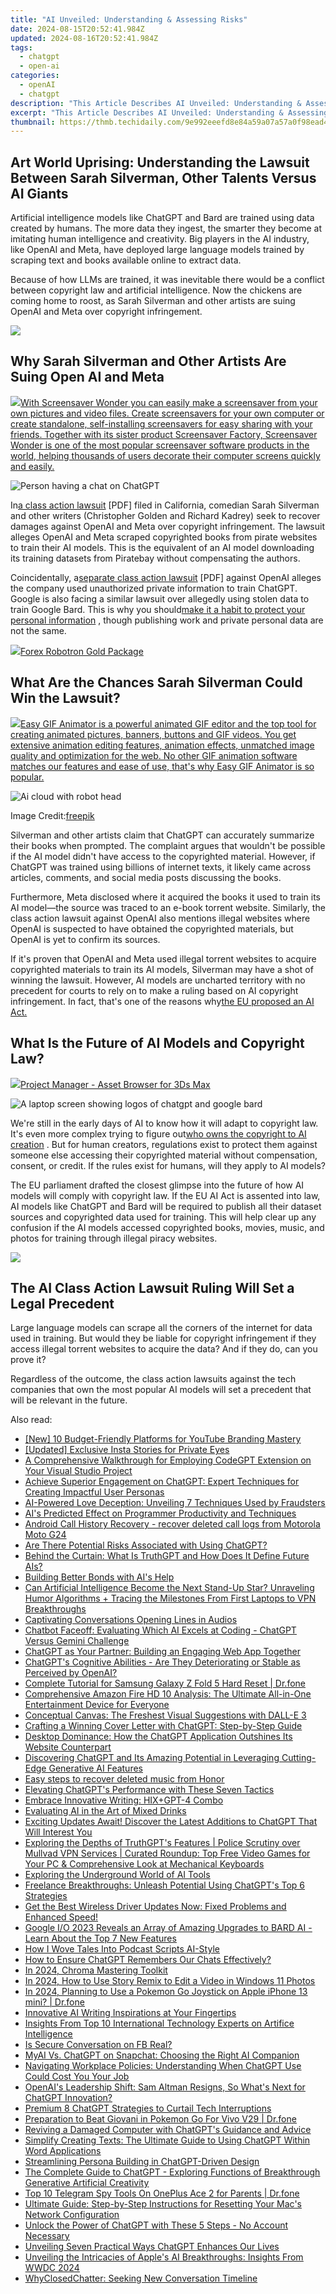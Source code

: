 ```yaml
---
title: "AI Unveiled: Understanding & Assessing Risks"
date: 2024-08-15T20:52:41.984Z
updated: 2024-08-16T20:52:41.984Z
tags:
  - chatgpt
  - open-ai
categories:
  - openAI
  - chatgpt
description: "This Article Describes AI Unveiled: Understanding & Assessing Risks"
excerpt: "This Article Describes AI Unveiled: Understanding & Assessing Risks"
thumbnail: https://thmb.techidaily.com/9e992eeefd8e84a59a07a57a0f98ead45d9f4acef9a3d89961494ce528757e4e.jpg
---
```


## Art World Uprising: Understanding the Lawsuit Between Sarah Silverman, Other Talents Versus AI Giants

 Artificial intelligence models like ChatGPT and Bard are trained using data created by humans. The more data they ingest, the smarter they become at imitating human intelligence and creativity. Big players in the AI industry, like OpenAI and Meta, have deployed large language models trained by scraping text and books available online to extract data.

 Because of how LLMs are trained, it was inevitable there would be a conflict between copyright law and artificial intelligence. Now the chickens are coming home to roost, as Sarah Silverman and other artists are suing OpenAI and Meta over copyright infringement.

<!-- affiliate ads begin -->
<a href="https://store.nero.com/order/checkout.php?PRODS=22889392&QTY=1&AFFILIATE=108875&CART=1"><img src="http://webstatic.nero.com/nero2015-com-wAssets/img/affiliate/media/banner728-90eng.jpg" border="0"></a>
<!-- affiliate ads end -->
## Why Sarah Silverman and Other Artists Are Suing Open AI and Meta

<!-- affiliate ads begin -->
<a href="https://secure.2checkout.com/order/checkout.php?PRODS=195080&QTY=1&AFFILIATE=108875&CART=1"><img src="https://www.blumentals.net/scrwonder/images/screensaver-software.png" border="0">With Screensaver Wonder you can easily make a screensaver from your own pictures and video files. Create screensavers for your own computer or create standalone, self-installing screensavers for easy sharing with your friends. Together with its sister product Screensaver Factory, Screensaver Wonder is one of the most popular screensaver software products in the world, helping thousands of users decorate their computer screens quickly and easily.</a>
<!-- affiliate ads end -->
![Person having a chat on ChatGPT](https://thmb.techidaily.com/7a686a1b526676a12878d5e404ff256d91c8737d5163c7ab05139a28f15cb6cd.jpg)

 In[a class action lawsuit](https://llmlitigation.com/pdf/03416/silverman-openai-complaint.pdf) \[PDF\] filed in California, comedian Sarah Silverman and other writers (Christopher Golden and Richard Kadrey) seek to recover damages against OpenAI and Meta over copyright infringement. The lawsuit alleges OpenAI and Meta scraped copyrighted books from pirate websites to train their AI models. This is the equivalent of an AI model downloading its training datasets from Piratebay without compensating the authors.

 Coincidentally, a[separate class action lawsuit](https://storage.courtlistener.com/recap/gov.uscourts.cand.414822/gov.uscourts.cand.414822.1.0%5F1.pdf) \[PDF\] against OpenAI alleges the company used unauthorized private information to train ChatGPT. Google is also facing a similar lawsuit over allegedly using stolen data to train Google Bard. This is why you should[make it a habit to protect your personal information](https://www.makeuseof.com/online-safety-habits-data-privacy/) , though publishing work and private personal data are not the same.

<!-- affiliate ads begin -->
<a href="https://secure.2checkout.com/order/checkout.php?PRODS=4727541&QTY=1&AFFILIATE=108875&CART=1"><img src="https://secure.avangate.com/images/merchant/5f4f7141b65a730b4efb0e0d51f63e94/products/copy_copy_forexrobotronbox.gif" border="0">Forex Robotron Gold Package</a>
<!-- affiliate ads end -->
## What Are the Chances Sarah Silverman Could Win the Lawsuit?

<!-- affiliate ads begin -->
<a href="https://secure.2checkout.com/order/checkout.php?PRODS=174416&QTY=1&AFFILIATE=108875&CART=1"><img src="https://www.easygifanimator.net/images/gif-animator.png" border="0">Easy GIF Animator is a powerful animated GIF editor and the top tool for creating animated pictures, banners, buttons and GIF videos. You get extensive animation editing features, animation effects, unmatched image quality and optimization for the web. No other GIF animation software matches our features and ease of use, that's why Easy GIF Animator is so popular.</a>
<!-- affiliate ads end -->
![Ai cloud with robot head](https://static1.makeuseofimages.com/wordpress/wp-content/uploads/2023/06/ai-cloud-with-robot-head.jpg)

 Image Credit:[freepik](https://www.freepik.com/free-photo/ai-cloud-with-robot-head%5F32471117.htm)

 Silverman and other artists claim that ChatGPT can accurately summarize their books when prompted. The complaint argues that wouldn't be possible if the AI model didn't have access to the copyrighted material. However, if ChatGPT was trained using billions of internet texts, it likely came across articles, comments, and social media posts discussing the books.

 Furthermore, Meta disclosed where it acquired the books it used to train its AI model—the source was traced to an e-book torrent website. Similarly, the class action lawsuit against OpenAI also mentions illegal websites where OpenAI is suspected to have obtained the copyrighted materials, but OpenAI is yet to confirm its sources.

 If it's proven that OpenAI and Meta used illegal torrent websites to acquire copyrighted materials to train its AI models, Silverman may have a shot of winning the lawsuit. However, AI models are uncharted territory with no precedent for courts to rely on to make a ruling based on AI copyright infringement. In fact, that's one of the reasons why[the EU proposed an AI Act.](https://www.makeuseof.com/what-is-the-eu-ai-act-how-would-it-affect-chatgpt/)

## What Is the Future of AI Models and Copyright Law?

<!-- affiliate ads begin -->
<a href="https://secure.2checkout.com/order/checkout.php?PRODS=4709458&QTY=1&AFFILIATE=108875&CART=1"><img src="https://3d-kstudio.com/wp-content/uploads/2019/10/Project-Manager-version-3-1600x900-768x419.jpg" border="0">Project Manager - Asset Browser for 3Ds Max</a>
<!-- affiliate ads end -->
![A laptop screen showing logos of chatgpt and google bard](https://static1.makeuseofimages.com/wordpress/wp-content/uploads/2023/06/google-bard-vs-chatgpt-for-coding.jpg)

 We're still in the early days of AI to know how it will adapt to copyright law. It's even more complex trying to figure out[who owns the copyright to AI creation](https://www.makeuseof.com/who-owns-copyright-to-ai-creations/) . But for human creators, regulations exist to protect them against someone else accessing their copyrighted material without compensation, consent, or credit. If the rules exist for humans, will they apply to AI models?

 The EU parliament drafted the closest glimpse into the future of how AI models will comply with copyright law. If the EU AI Act is assented into law, AI models like ChatGPT and Bard will be required to publish all their dataset sources and copyrighted data used for training. This will help clear up any confusion if the AI models accessed copyrighted books, movies, music, and photos for training through illegal piracy websites.

<!-- affiliate ads begin -->
<a href="https://shop.copernic.com/order/checkout.php?PRODS=41033095&QTY=1&AFFILIATE=108875&CART=1"><img src="https://secure.2checkout.com/images/merchant/8d30aa96e72440759f74bd2306c1fa3d/Copernic-2023-Affiliate-728x90-Advanced-3YR.png" border="0"></a>
<!-- affiliate ads end -->
## The AI Class Action Lawsuit Ruling Will Set a Legal Precedent

 Large language models can scrape all the corners of the internet for data used in training. But would they be liable for copyright infringement if they access illegal torrent websites to acquire the data? And if they do, can you prove it?

 Regardless of the outcome, the class action lawsuits against the tech companies that own the most popular AI models will set a precedent that will be relevant in the future.


<ins class="adsbygoogle"
     style="display:block"
     data-ad-format="autorelaxed"
     data-ad-client="ca-pub-7571918770474297"
     data-ad-slot="1223367746"></ins>



<ins class="adsbygoogle"
     style="display:block"
     data-ad-client="ca-pub-7571918770474297"
     data-ad-slot="8358498916"
     data-ad-format="auto"
     data-full-width-responsive="true"></ins>

<span class="atpl-alsoreadstyle">Also read:</span>
<div><ul>
<li><a href="https://youtube-zero.techidaily.com/0-budget-friendly-platforms-for-youtube-branding-mastery/"><u>[New] 10 Budget-Friendly Platforms for YouTube Branding Mastery</u></a></li>
<li><a href="https://instagram-video-recordings.techidaily.com/updated-exclusive-insta-stories-for-private-eyes/"><u>[Updated] Exclusive Insta Stories for Private Eyes</u></a></li>
<li><a href="https://tech-hub.techidaily.com/a-comprehensive-walkthrough-for-employing-codegpt-extension-on-your-visual-studio-project/"><u>A Comprehensive Walkthrough for Employing CodeGPT Extension on Your Visual Studio Project</u></a></li>
<li><a href="https://tech-hub.techidaily.com/achieve-superior-engagement-on-chatgpt-expert-techniques-for-creating-impactful-user-personas/"><u>Achieve Superior Engagement on ChatGPT: Expert Techniques for Creating Impactful User Personas</u></a></li>
<li><a href="https://tech-hub.techidaily.com/ai-powered-love-deception-unveiling-7-techniques-used-by-fraudsters/"><u>AI-Powered Love Deception: Unveiling 7 Techniques Used by Fraudsters</u></a></li>
<li><a href="https://tech-hub.techidaily.com/ais-predicted-effect-on-programmer-productivity-and-techniques/"><u>AI's Predicted Effect on Programmer Productivity and Techniques</u></a></li>
<li><a href="https://phone-solutions.techidaily.com/android-call-history-recovery-recover-deleted-call-logs-from-motorola-moto-g24-by-fonelab-android-recover-call-logs/"><u>Android Call History Recovery - recover deleted call logs from Motorola Moto G24</u></a></li>
<li><a href="https://tech-hub.techidaily.com/are-there-potential-risks-associated-with-using-chatgpt/"><u>Are There Potential Risks Associated with Using ChatGPT?</u></a></li>
<li><a href="https://tech-hub.techidaily.com/behind-the-curtain-what-is-truthgpt-and-how-does-it-define-future-ais/"><u>Behind the Curtain: What Is TruthGPT and How Does It Define Future AIs?</u></a></li>
<li><a href="https://tech-hub.techidaily.com/building-better-bonds-with-ais-help/"><u>Building Better Bonds with AI's Help</u></a></li>
<li><a href="https://tech-hub.techidaily.com/can-artificial-intelligence-become-the-next-stand-up-star-unraveling-humor-algorithms-plus-tracing-the-milestones-from-first-laptops-to-vpn-breakthroughs/"><u>Can Artificial Intelligence Become the Next Stand-Up Star? Unraveling Humor Algorithms + Tracing the Milestones From First Laptops to VPN Breakthroughs</u></a></li>
<li><a href="https://extra-lessons.techidaily.com/captivating-conversations-opening-lines-in-audios/"><u>Captivating Conversations  Opening Lines in Audios</u></a></li>
<li><a href="https://tech-hub.techidaily.com/chatbot-faceoff-evaluating-which-ai-excels-at-coding-chatgpt-versus-gemini-challenge/"><u>Chatbot Faceoff: Evaluating Which AI Excels at Coding - ChatGPT Versus Gemini Challenge</u></a></li>
<li><a href="https://tech-hub.techidaily.com/chatgpt-as-your-partner-building-an-engaging-web-app-together/"><u>ChatGPT as Your Partner: Building an Engaging Web App Together</u></a></li>
<li><a href="https://tech-hub.techidaily.com/chatgpts-cognitive-abilities-are-they-deteriorating-or-stable-as-perceived-by-openai/"><u>ChatGPT's Cognitive Abilities - Are They Deteriorating or Stable as Perceived by OpenAI?</u></a></li>
<li><a href="https://techidaily.com/complete-tutorial-for-samsung-galaxy-z-fold-5-hard-reset-drfone-by-drfone-reset-android-reset-android/"><u>Complete Tutorial for Samsung Galaxy Z Fold 5 Hard Reset | Dr.fone</u></a></li>
<li><a href="https://buynow-info.techidaily.com/comprehensive-amazon-fire-hd-10-analysis-the-ultimate-all-in-one-entertainment-device-for-everyone/"><u>Comprehensive Amazon Fire HD 10 Analysis: The Ultimate All-in-One Entertainment Device for Everyone</u></a></li>
<li><a href="https://tech-hub.techidaily.com/conceptual-canvas-the-freshest-visual-suggestions-with-dall-e-3/"><u>Conceptual Canvas: The Freshest Visual Suggestions with DALL-E 3</u></a></li>
<li><a href="https://tech-hub.techidaily.com/crafting-a-winning-cover-letter-with-chatgpt-step-by-step-guide/"><u>Crafting a Winning Cover Letter with ChatGPT: Step-by-Step Guide</u></a></li>
<li><a href="https://tech-hub.techidaily.com/desktop-dominance-how-the-chatgpt-application-outshines-its-website-counterpart/"><u>Desktop Dominance: How the ChatGPT Application Outshines Its Website Counterpart</u></a></li>
<li><a href="https://tech-hub.techidaily.com/discovering-chatgpt-and-its-amazing-potential-in-leveraging-cutting-edge-generative-ai-features/"><u>Discovering ChatGPT and Its Amazing Potential in Leveraging Cutting-Edge Generative AI Features</u></a></li>
<li><a href="https://phone-solutions.techidaily.com/easy-steps-to-recover-deleted-music-from-honor-by-fonelab-android-recover-music/"><u>Easy steps to recover deleted music from Honor</u></a></li>
<li><a href="https://tech-hub.techidaily.com/elevating-chatgpts-performance-with-these-seven-tactics/"><u>Elevating ChatGPT's Performance with These Seven Tactics</u></a></li>
<li><a href="https://tech-hub.techidaily.com/embrace-innovative-writing-hixplusgpt-4-combo/"><u>Embrace Innovative Writing: HIX+GPT-4 Combo</u></a></li>
<li><a href="https://tech-hub.techidaily.com/evaluating-ai-in-the-art-of-mixed-drinks/"><u>Evaluating AI in the Art of Mixed Drinks</u></a></li>
<li><a href="https://tech-hub.techidaily.com/exciting-updates-await-discover-the-latest-additions-to-chatgpt-that-will-interest-you/"><u>Exciting Updates Await! Discover the Latest Additions to ChatGPT That Will Interest You</u></a></li>
<li><a href="https://tech-hub.techidaily.com/exploring-the-depths-of-truthgpts-features-police-scrutiny-over-mullvad-vpn-services-curated-roundup-top-free-video-games-for-your-pc-and-comprehensive-look48/"><u>Exploring the Depths of TruthGPT's Features | Police Scrutiny over Mullvad VPN Services | Curated Roundup: Top Free Video Games for Your PC & Comprehensive Look at Mechanical Keyboards</u></a></li>
<li><a href="https://tech-hub.techidaily.com/exploring-the-underground-world-of-ai-tools/"><u>Exploring the Underground World of AI Tools</u></a></li>
<li><a href="https://tech-hub.techidaily.com/freelance-breakthroughs-unleash-potential-using-chatgpts-top-6-strategies/"><u>Freelance Breakthroughs: Unleash Potential Using ChatGPT's Top 6 Strategies</u></a></li>
<li><a href="https://driver-download.techidaily.com/1722971119520-get-the-best-wireless-driver-updates-now-fixed-problems-and-enhanced-speed/"><u>Get the Best Wireless Driver Updates Now: Fixed Problems and Enhanced Speed!</u></a></li>
<li><a href="https://tech-hub.techidaily.com/1722187249907-google-io-2023-reveals-an-array-of-amazing-upgrades-to-bard-ai-learn-about-the-top-7-new-features/"><u>Google I/O 2023 Reveals an Array of Amazing Upgrades to BARD AI - Learn About the Top 7 New Features</u></a></li>
<li><a href="https://tech-hub.techidaily.com/how-i-wove-tales-into-podcast-scripts-ai-style/"><u>How I Wove Tales Into Podcast Scripts AI-Style</u></a></li>
<li><a href="https://tech-hub.techidaily.com/how-to-ensure-chatgpt-remembers-our-chats-effectively/"><u>How to Ensure ChatGPT Remembers Our Chats Effectively?</u></a></li>
<li><a href="https://extra-resources.techidaily.com/in-2024-chroma-mastering-toolkit/"><u>In 2024, Chroma Mastering Toolkit</u></a></li>
<li><a href="https://some-knowledge.techidaily.com/in-2024-how-to-use-story-remix-to-edit-a-video-in-windows-11-photos/"><u>In 2024, How to Use Story Remix to Edit a Video in Windows 11 Photos</u></a></li>
<li><a href="https://ios-pokemon-go.techidaily.com/in-2024-planning-to-use-a-pokemon-go-joystick-on-apple-iphone-13-mini-drfone-by-drfone-virtual-ios/"><u>In 2024, Planning to Use a Pokemon Go Joystick on Apple iPhone 13 mini? | Dr.fone</u></a></li>
<li><a href="https://tech-hub.techidaily.com/innovative-ai-writing-inspirations-at-your-fingertips/"><u>Innovative AI Writing Inspirations at Your Fingertips</u></a></li>
<li><a href="https://tech-hub.techidaily.com/insights-from-top-10-international-technology-experts-on-artifice-intelligence/"><u>Insights From Top 10 International Technology Experts on Artifice Intelligence</u></a></li>
<li><a href="https://facebook.techidaily.com/is-secure-conversation-on-fb-real/"><u>Is Secure Conversation on FB Real?</u></a></li>
<li><a href="https://tech-hub.techidaily.com/myai-vs-chatgpt-on-snapchat-choosing-the-right-ai-companion/"><u>MyAI Vs. ChatGPT on Snapchat: Choosing the Right AI Companion</u></a></li>
<li><a href="https://tech-hub.techidaily.com/navigating-workplace-policies-understanding-when-chatgpt-use-could-cost-you-your-job/"><u>Navigating Workplace Policies: Understanding When ChatGPT Use Could Cost You Your Job</u></a></li>
<li><a href="https://tech-hub.techidaily.com/openais-leadership-shift-sam-altman-resigns-so-whats-next-for-chatgpt-innovation/"><u>OpenAI's Leadership Shift: Sam Altman Resigns, So What's Next for ChatGPT Innovation?</u></a></li>
<li><a href="https://tech-hub.techidaily.com/premium-8-chatgpt-strategies-to-curtail-tech-interruptions/"><u>Premium 8 ChatGPT Strategies to Curtail Tech Interruptions</u></a></li>
<li><a href="https://change-location.techidaily.com/preparation-to-beat-giovani-in-pokemon-go-for-vivo-v29-drfone-by-drfone-virtual-android/"><u>Preparation to Beat Giovani in Pokemon Go For Vivo V29 | Dr.fone</u></a></li>
<li><a href="https://tech-hub.techidaily.com/reviving-a-damaged-computer-with-chatgpts-guidance-and-advice/"><u>Reviving a Damaged Computer with ChatGPT's Guidance and Advice</u></a></li>
<li><a href="https://tech-hub.techidaily.com/simplify-creating-texts-the-ultimate-guide-to-using-chatgpt-within-word-applications/"><u>Simplify Creating Texts: The Ultimate Guide to Using ChatGPT Within Word Applications</u></a></li>
<li><a href="https://tech-hub.techidaily.com/streamlining-persona-building-in-chatgpt-driven-design/"><u>Streamlining Persona Building in ChatGPT-Driven Design</u></a></li>
<li><a href="https://tech-hub.techidaily.com/the-complete-guide-to-chatgpt-exploring-functions-of-breakthrough-generative-artificial-creativity/"><u>The Complete Guide to ChatGPT - Exploring Functions of Breakthrough Generative Artificial Creativity</u></a></li>
<li><a href="https://android-location-track.techidaily.com/top-10-telegram-spy-tools-on-oneplus-ace-2-for-parents-drfone-by-drfone-virtual-android/"><u>Top 10 Telegram Spy Tools On OnePlus Ace 2 for Parents | Dr.fone</u></a></li>
<li><a href="https://tech-recovery.techidaily.com/ultimate-guide-step-by-step-instructions-for-resetting-your-macs-network-configuration/"><u>Ultimate Guide: Step-by-Step Instructions for Resetting Your Mac's Network Configuration</u></a></li>
<li><a href="https://tech-hub.techidaily.com/1722212137027-unlock-the-power-of-chatgpt-with-these-5-steps-no-account-necessary/"><u>Unlock the Power of ChatGPT with These 5 Steps - No Account Necessary</u></a></li>
<li><a href="https://tech-hub.techidaily.com/unveiling-seven-practical-ways-chatgpt-enhances-our-lives/"><u>Unveiling Seven Practical Ways ChatGPT Enhances Our Lives</u></a></li>
<li><a href="https://tech-hub.techidaily.com/unveiling-the-intricacies-of-apples-ai-breakthroughs-insights-from-wwdc-2024/"><u>Unveiling the Intricacies of Apple's AI Breakthroughs: Insights From WWDC 2024</u></a></li>
<li><a href="https://tech-hub.techidaily.com/whyclosedchatter-seeking-new-conversation-timeline/"><u>WhyClosedChatter: Seeking New Conversation Timeline</u></a></li>
</ul></div>
